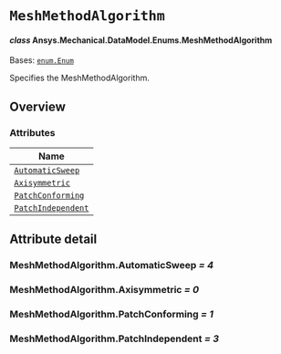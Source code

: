 # `MeshMethodAlgorithm`

<a id="ansys.mechanical.stubs.v242.Ansys.Mechanical.DataModel.Enums.MeshMethodAlgorithm"></a>

#### *class* Ansys.Mechanical.DataModel.Enums.MeshMethodAlgorithm

Bases: [`enum.Enum`](https://docs.python.org/3/library/enum.html#enum.Enum)

Specifies the MeshMethodAlgorithm.

<!-- !! processed by numpydoc !! -->

<a id="overview"></a>

## Overview

### Attributes

| Name |
| ------------------------------------------------------------- |
| [`AutomaticSweep`](#MeshMethodAlgorithm.AutomaticSweep) |
| [`Axisymmetric`](#MeshMethodAlgorithm.Axisymmetric) |
| [`PatchConforming`](#MeshMethodAlgorithm.PatchConforming) |
| [`PatchIndependent`](#MeshMethodAlgorithm.PatchIndependent) |

<a id="attribute-detail"></a>

## Attribute detail

<a id="MeshMethodAlgorithm.AutomaticSweep"></a>

### MeshMethodAlgorithm.AutomaticSweep *= 4*

<a id="MeshMethodAlgorithm.Axisymmetric"></a>

### MeshMethodAlgorithm.Axisymmetric *= 0*

<a id="MeshMethodAlgorithm.PatchConforming"></a>

### MeshMethodAlgorithm.PatchConforming *= 1*

<a id="MeshMethodAlgorithm.PatchIndependent"></a>

### MeshMethodAlgorithm.PatchIndependent *= 3*


